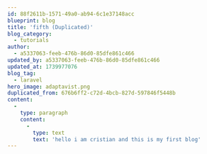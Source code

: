 ```yaml
---
id: 88f2611b-1571-49a0-ab94-6c1e37148acc
blueprint: blog
title: 'fifth (Duplicated)'
blog_category:
  - tutorials
author:
  - a5337063-feeb-476b-86d0-85dfe861c466
updated_by: a5337063-feeb-476b-86d0-85dfe861c466
updated_at: 1739977076
blog_tag:
  - laravel
hero_image: adaptavist.png
duplicated_from: 676b6ff2-c72d-4bcb-827d-597846f5448b
content:
  -
    type: paragraph
    content:
      -
        type: text
        text: 'hello i am cristian and this is my first blog'
---
```

